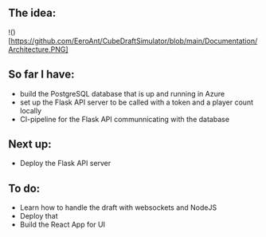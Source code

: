 ## The idea:

!()[https://github.com/EeroAnt/CubeDraftSimulator/blob/main/Documentation/Architecture.PNG]

## So far I have:

 - build the PostgreSQL database that is up and running in Azure
 - set up the Flask API server to be called with a token and a player count locally
 - CI-pipeline for the Flask API communnicating with the database

## Next up:

 - Deploy the Flask API server

## To do:

 - Learn how to handle the draft with websockets and NodeJS
 - Deploy that
 - Build the React App for UI